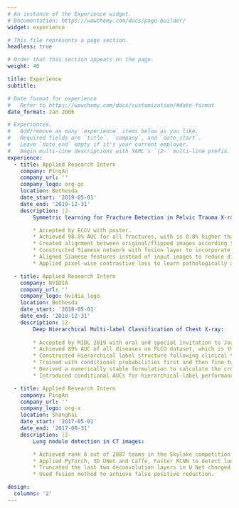 ```yaml
---
# An instance of the Experience widget.
# Documentation: https://wowchemy.com/docs/page-builder/
widget: experience

# This file represents a page section.
headless: true

# Order that this section appears on the page.
weight: 40

title: Experience
subtitle:

# Date format for experience
#   Refer to https://wowchemy.com/docs/customization/#date-format
date_format: Jan 2006

# Experiences.
#   Add/remove as many `experience` items below as you like.
#   Required fields are `title`, `company`, and `date_start`.
#   Leave `date_end` empty if it's your current employer.
#   Begin multi-line descriptions with YAML's `|2-` multi-line prefix.
experience:
  - title: Applied Research Intern
    company: PingAn
    company_url: ''
    company_logo: org-gc
    location: Bethesda
    date_start: '2019-05-01'
    date_end: '2019-12-31'
    description: |2-
        Symmetric learning for Fracture Detection in Pelvic Trauma X-ray:

        * Accepted by ECCV with poster.
        * Achieved 98.8% AUC for all fractures, with is 0.8% higher than baseline model.
        * Created alignment between original/flipped images according to pelvic structure landmark detection.
        * Constructed Siamese network with fusion layer to incorporate symmetric information.
        * Aligned Siamese features instead of input images to reduce distortion artifacts.
        * Applied pixel-wise contrastive loss to learn pathologically asymmetric information explicitly.

  - title: Applied Research Intern
    company: NVIDIA
    company_url: ''
    company_logo: Nvidia_logo
    location: Bethesda
    date_start: '2018-05-01'
    date_end: '2018-12-31'
    description: |2-
        Deep Hierarchical Multi-label Classification of Chest X-ray:
    
        * Accepted by MIDL 2019 with oral and special invitation to Journal Medical Image Analysis.
        * Achieved 89% AUC of all diseases on PLCO dataset, which is the state of the art.
        * Constructed Hierarchical label structure following clinical taxonomy.
        * Trained with conditional probabilities first and then fine-tuned with full probabilities training.
        * Derived a numerically stable formulation to calculate the cross entropy loss using full probabilities.
        * Introduced conditional AUCs for hierarchical-label performance evaluation.

  - title: Applied Research Intern
    company: PingAn
    company_url: ''
    company_logo: org-x
    location: Shanghai
    date_start: '2017-05-01'
    date_end: '2017-08-31'
    description: |2-
        Lung nodule detection in CT images:

        * Achieved rank 6 out of 2887 teams in the Skylake competition sponsored by Intel and Alibaba.
        * Applied PyTorch, 3D UNet and Caffe, Faster RCNN to detect lung nodules in 1000 CT scans.
        * Truncated the last two deconvolution layers in U Net changed the output as RPN structure and added new output branches before every deconvolution layer. 
        * Used fusion method to achieve false positive reduction.

design:
  columns: '2'
---
```


